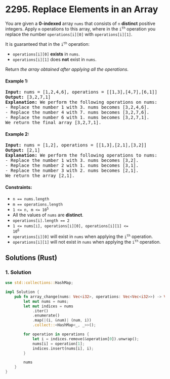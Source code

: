# 2295. Replace Elements in an Array
You are given a **0-indexed** array `nums` that consists of `n` **distinct** positive integers. Apply `m` operations to this array, where in the <code>i<sup>th</sup></code> operation you replace the number `operations[i][0]` with `operations[i][1]`.

It is guaranteed that in the <code>i<sup>th</sup></code> operation:

* `operations[i][0]` **exists** in `nums`.
* `operations[i][1]` does **not** exist in `nums`.

Return *the array obtained after applying all the operations*.

#### Example 1:
<pre>
<strong>Input:</strong> nums = [1,2,4,6], operations = [[1,3],[4,7],[6,1]]
<strong>Output:</strong> [3,2,7,1]
<strong>Explanation:</strong> We perform the following operations on nums:
- Replace the number 1 with 3. nums becomes [3,2,4,6].
- Replace the number 4 with 7. nums becomes [3,2,7,6].
- Replace the number 6 with 1. nums becomes [3,2,7,1].
We return the final array [3,2,7,1].
</pre>

#### Example 2:
<pre>
<strong>Input:</strong> nums = [1,2], operations = [[1,3],[2,1],[3,2]]
<strong>Output:</strong> [2,1]
<strong>Explanation:</strong> We perform the following operations to nums:
- Replace the number 1 with 3. nums becomes [3,2].
- Replace the number 2 with 1. nums becomes [3,1].
- Replace the number 3 with 2. nums becomes [2,1].
We return the array [2,1].
</pre>

#### Constraints:
* `n == nums.length`
* `m == operations.length`
* <code>1 <= n, m <= 10<sup>5</sup></code>
* All the values of `nums` are **distinct**.
* `operations[i].length == 2`
* <code>1 <= nums[i], operations[i][0], operations[i][1] <= 10<sup>6</sup></code>
* `operations[i][0]` will exist in `nums` when applying the <code>i<sup>th</sup></code> operation.
* `operations[i][1]` will not exist in `nums` when applying the <code>i<sup>th</sup></code> operation.

## Solutions (Rust)

### 1. Solution
```Rust
use std::collections::HashMap;

impl Solution {
    pub fn array_change(nums: Vec<i32>, operations: Vec<Vec<i32>>) -> Vec<i32> {
        let mut nums = nums;
        let mut indices = nums
            .iter()
            .enumerate()
            .map(|(i, &num)| (num, i))
            .collect::<HashMap<_, _>>();

        for operation in operations {
            let i = indices.remove(&operation[0]).unwrap();
            nums[i] = operation[1];
            indices.insert(nums[i], i);
        }

        nums
    }
}
```
